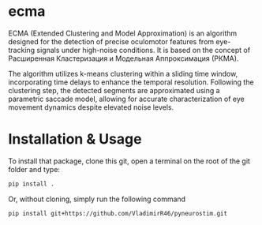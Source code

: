 # ecma
ECMA (Extended Clustering and Model Approximation) is an algorithm designed for the detection of precise oculomotor features from eye-tracking signals under high-noise conditions. It is based on the concept of Расширенная Кластеризация и Модельная Аппроксимация (РКМА).

The algorithm utilizes k-means clustering within a sliding time window, incorporating time delays to enhance the temporal resolution. Following the clustering step, the detected segments are approximated using a parametric saccade model, allowing for accurate characterization of eye movement dynamics despite elevated noise levels.

Installation & Usage
====================

To install that package, clone this git, open a terminal on the root of the git folder and type:
```bash
pip install .
```

Or, without cloning, simply run the following command
```bash
pip install git+https://github.com/VladimirR46/pyneurostim.git
```

